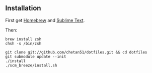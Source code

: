 ## Installation

First get [Homebrew](http://mxcl.github.com/homebrew/) and [Sublime Text](http://www.sublimetext.com/).

Then:

	brew install zsh
	chsh -s /bin/zsh

	git clone git://github.com/chetan51/dotfiles.git && cd dotfiles
	git submodule update --init
	./install
	./scm_breeze/install.sh
